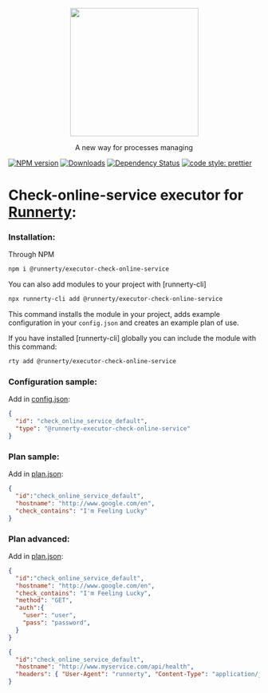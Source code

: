 <p align="center">
  <a href="http://runnerty.io">
    <img height="257" src="https://runnerty.io/assets/header/logo-stroked.png">
  </a>
  <p align="center">A new way for processes managing</p>
</p>

[![NPM version][npm-image]][npm-url] [![Downloads][downloads-image]][npm-url] [![Dependency Status][david-badge]][david-badge-url]
<a href="#badge">
  <img alt="code style: prettier" src="https://img.shields.io/badge/code_style-prettier-ff69b4.svg">
</a>

# Check-online-service executor for [Runnerty]:

### Installation:
Through NPM

```bash
npm i @runnerty/executor-check-online-service
```

You can also add modules to your project with [runnerty-cli]

```bash
npx runnerty-cli add @runnerty/executor-check-online-service
```

This command installs the module in your project, adds example configuration in your `config.json` and creates an example plan of use.

If you have installed [runnerty-cli] globally you can include the module with this command:

```bash
rty add @runnerty/executor-check-online-service
```

### Configuration sample:
Add in [config.json]:
```json
{
  "id": "check_online_service_default",
  "type": "@runnerty-executor-check-online-service"
}
```

### Plan sample:
Add in [plan.json]:
```json
{
  "id":"check_online_service_default",
  "hostname": "http://www.google.com/en",
  "check_contains": "I'm Feeling Lucky"
}
```

### Plan advanced:
Add in [plan.json]:
```json
{
  "id":"check_online_service_default",
  "hostname": "http://www.google.com/en",
  "check_contains": "I'm Feeling Lucky",
  "method": "GET",
  "auth":{
    "user": "user",
    "pass": "password",
  }
}
```
```json
{
  "id":"check_online_service_default",
  "hostname": "http://www.myservice.com/api/health",
  "headers": { "User-Agent": "runnerty", "Content-Type": "application/json" }
}
```

[Runnerty]: http://www.runnerty.io
[downloads-image]: https://img.shields.io/npm/dm/@runnerty/executor-check-online-service.svg
[npm-url]: https://www.npmjs.com/package/@runnerty/executor-check-online-service
[npm-image]: https://img.shields.io/npm/v/@runnerty/executor-check-online-service.svg
[david-badge]: https://david-dm.org/runnerty/executor-check-online-service.svg
[david-badge-url]: https://david-dm.org/runnerty/executor-check-online-service
[config.json]: http://docs.runnerty.io/config/
[plan.json]: http://docs.runnerty.io/plan/
